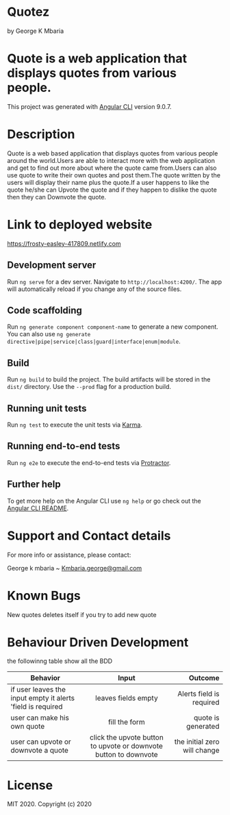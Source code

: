 # Quotez
by George K Mbaria

# Quote is a web application that displays quotes from various people.
This project was generated with [Angular CLI](https://github.com/angular/angular-cli) version 9.0.7.

# Description
Quote is a web based application that displays quotes from various people around the world.Users are able to interact more with the web application and get to find out more about where the quote came from.Users can also use quote to write their own quotes and post them.The quote written by the users will display their name plus the quote.If a user happens to like the quote he/she can Upvote the quote and if they happen to dislike the quote then they can Downvote the quote.

# Link to deployed website
https://frosty-easley-417809.netlify.com

## Development server

Run `ng serve` for a dev server. Navigate to `http://localhost:4200/`. The app will automatically reload if you change any of the source files.

## Code scaffolding

Run `ng generate component component-name` to generate a new component. You can also use `ng generate directive|pipe|service|class|guard|interface|enum|module`.

## Build

Run `ng build` to build the project. The build artifacts will be stored in the `dist/` directory. Use the `--prod` flag for a production build.

## Running unit tests

Run `ng test` to execute the unit tests via [Karma](https://karma-runner.github.io).

## Running end-to-end tests

Run `ng e2e` to execute the end-to-end tests via [Protractor](http://www.protractortest.org/).

## Further help

To get more help on the Angular CLI use `ng help` or go check out the [Angular CLI README](https://github.com/angular/angular-cli/blob/master/README.md).
# Support and Contact details
For more info or assistance, please contact:

George k mbaria ~ Kmbaria.george@gmail.com

# Known Bugs

New quotes deletes itself if you try to add new quote
# Behaviour Driven Development
the followinng table show all the BDD

| Behavior        | Input           | Outcome  |
| ------------- |:-------------:| -----:|
| if user leaves the input empty it alerts 'field is required | leaves fields empty | Alerts field is required|
| user can make his own quote  | fill the form | quote is generated|
| user can upvote or downvote a quote | click the upvote button to upvote or downvote button to downvote | the initial zero will change |
# License
MIT 2020. Copyright (c) 2020
